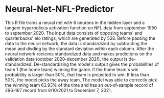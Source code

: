 # Neural-Net-NFL-Predictor

This R file trains a neural net with 6 neurons in the hidden layer and a tangent hyperbolicus activation function on NFL data from september 1950 to september 2020. 
The input data consists of opposing teams' and quarterbacks' elo ratings, which are generated by 538. 
Before passing the data to the neural network, the data is standardized by subtracting the mean and divding by the standard deviation within each column. 
After the neural network recieves standardized data and makes predictions on the validation data (october 2020-december 2021), the output is de-standardized. 
De-standardizing the model's output gives the probabilities of team 1 (the home team) winning the game. 
If the home team's win probability is larger than 50%, that team is projected to win. If less than 50%, the model picks the away team. 
The model was able to correctly pick the winning team 63.93% of the time and has an out-of-sample record of 296-167 record from 9/10/2021 to December 7, 2021. 
